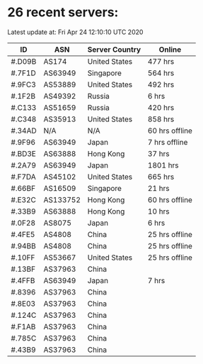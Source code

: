 # 26 recent servers:

Latest update at: Fri Apr 24 12:10:10 UTC 2020

| ID | ASN | Server Country | Online |
| -- | --- | -------------- | ------ |
| #.D09B | AS174 | United States | 477 hrs |
| #.7F1D | AS63949 | Singapore | 564 hrs |
| #.9FC3 | AS53889 | United States | 492 hrs |
| #.1F2B | AS49392 | Russia | 6 hrs |
| #.C133 | AS51659 | Russia | 420 hrs |
| #.C348 | AS35913 | United States | 858 hrs |
| #.34AD | N/A | N/A | 60 hrs offline |
| #.9F96 | AS63949 | Japan | 7 hrs offline |
| #.BD3E | AS63888 | Hong Kong | 37 hrs |
| #.2A79 | AS63949 | Japan | 1801 hrs |
| #.F7DA | AS45102 | United States | 665 hrs |
| #.66BF | AS16509 | Singapore | 21 hrs |
| #.E32C | AS133752 | Hong Kong | 60 hrs offline |
| #.33B9 | AS63888 | Hong Kong | 10 hrs |
| #.0F28 | AS8075 | Japan | 6 hrs |
| #.4FE5 | AS4808 | China | 25 hrs offline |
| #.94BB | AS4808 | China | 25 hrs offline |
| #.10FF | AS53667 | United States | 25 hrs offline |
| #.13BF | AS37963 | China | |
| #.4FFB | AS63949 | Japan | 7 hrs |
| #.8396 | AS37963 | China | |
| #.8E03 | AS37963 | China | |
| #.124C | AS37963 | China | |
| #.F1AB | AS37963 | China | |
| #.785C | AS37963 | China | |
| #.43B9 | AS37963 | China | |

